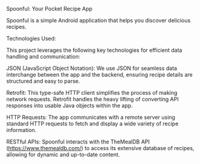 Spoonful: Your Pocket Recipe App

Spoonful is a simple  Android application that helps you discover delicious recipes.

Technologies Used:

This project leverages the following key technologies for efficient data handling and communication:

JSON (JavaScript Object Notation): We use JSON for seamless data interchange between the app and the backend, ensuring recipe details are structured and easy to parse.

Retrofit: This type-safe HTTP client simplifies the process of making network requests. Retrofit handles the heavy lifting of converting API responses into usable Java objects within the app.

HTTP Requests: The app communicates with a remote server using standard HTTP requests to fetch and display a wide variety of recipe information.

RESTful APIs: Spoonful interacts with the TheMealDB API (https://www.themealdb.com/) to access its extensive database of recipes, allowing for dynamic and up-to-date content.
